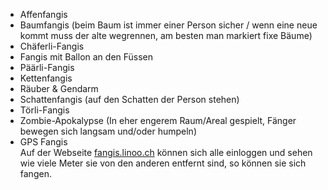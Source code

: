 - Affenfangis
- Baumfangis (beim Baum ist immer einer Person sicher / wenn eine neue kommt muss der alte wegrennen, am besten man markiert fixe Bäume)
- Chäferli-Fangis
- Fangis mit Ballon an den Füssen
- Päärli-Fangis
- Kettenfangis
- Räuber & Gendarm
- Schattenfangis (auf den Schatten der Person stehen)
- Törli-Fangis
- Zombie-Apokalypse (In eher engerem Raum/Areal gespielt, Fänger bewegen sich langsam und/oder humpeln)
- GPS Fangis <br>
  Auf der Webseite [fangis.linoo.ch](https://fangis.linoo.ch/) können sich alle einloggen und sehen wie viele Meter sie von den anderen entfernt sind, so können sie sich fangen.